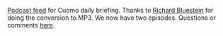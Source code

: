 <a href="https://scripting.com/cuomo/rss.xml">Podcast feed</a> for Cuomo daily briefing. Thanks to <a href="https://www.linkedin.com/in/rbrianbluestein/">Richard Bluestein</a> for doing the conversion to MP3. We now have two episodes. Questions or comments <a href="https://github.com/scripting/Scripting-News/issues/159">here</a>.  
